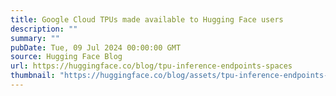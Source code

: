 ```yaml
---
title: Google Cloud TPUs made available to Hugging Face users
description: ""
summary: ""
pubDate: Tue, 09 Jul 2024 00:00:00 GMT
source: Hugging Face Blog
url: https://huggingface.co/blog/tpu-inference-endpoints-spaces
thumbnail: "https://huggingface.co/blog/assets/tpu-inference-endpoints-spaces/thumbnail.png"
---
```


